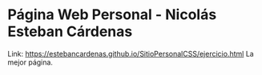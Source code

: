 # Página Web Personal - Nicolás Esteban Cárdenas
Link: https://estebancardenas.github.io/SitioPersonalCSS/ejercicio.html
La mejor página.
